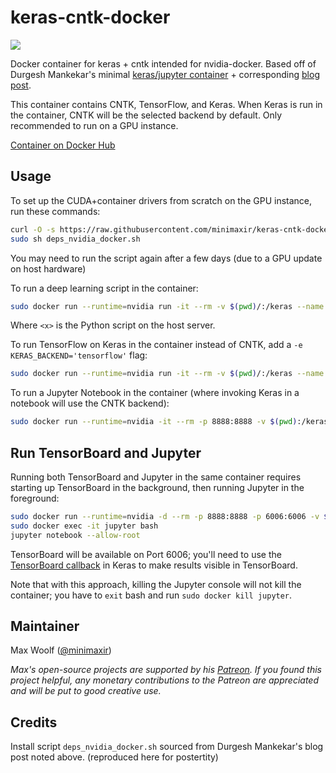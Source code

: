 # keras-cntk-docker

![](cntk_keras.gif)

Docker container for keras + cntk intended for nvidia-docker. Based off of 
Durgesh Mankekar's minimal [keras/jupyter container](https://github.com/durgeshm/dockerfiles/tree/master/jupyter-keras-gpu) + corresponding [blog post](https://medium.com/google-cloud/containerized-jupyter-notebooks-on-gpu-on-google-cloud-8e86ef7f31e9).

This container contains CNTK, TensorFlow, and Keras. When Keras is run in the container, CNTK will be the selected backend by default. Only recommended to run on a GPU instance.

[Container on Docker Hub](https://hub.docker.com/r/minimaxir/keras-cntk/)

## Usage

To set up the CUDA+container drivers from scratch on the GPU instance, run these commands:

```sh
curl -O -s https://raw.githubusercontent.com/minimaxir/keras-cntk-docker/master/deps_nvidia_docker.sh
sudo sh deps_nvidia_docker.sh
```
You may need to run the script again after a few days (due to a GPU update on host hardware)

To run a deep learning script in the container:
```sh
sudo docker run --runtime=nvidia run -it --rm -v $(pwd)/:/keras --name keras minimaxir/keras-cntk python3 <x>.py
```

Where `<x>` is the Python script on the host server.

To run TensorFlow on Keras in the container instead of CNTK, add a `-e KERAS_BACKEND='tensorflow'` flag:

```sh
sudo docker run --runtime=nvidia run -it --rm -v $(pwd)/:/keras --name keras -e KERAS_BACKEND='tensorflow' minimaxir/keras-cntk python3 <x>.py
```

To run a Jupyter Notebook in the container (where invoking Keras in a notebook will use the CNTK backend):

```sh
sudo docker run --runtime=nvidia -it --rm -p 8888:8888 -v $(pwd):/keras --name jupyter minimaxir/keras-cntk jupyter notebook --allow-root
```

## Run TensorBoard and Jupyter

Running both TensorBoard and Jupyter in the same container requires starting up TensorBoard in the background, then running Jupyter in the foreground:

```sh
sudo docker run --runtime=nvidia -d --rm -p 8888:8888 -p 6006:6006 -v $(pwd):/keras --name jupyter -e KERAS_BACKEND='tensorflow' minimaxir/keras-cntk tensorboard --logdir=/keras/logs
sudo docker exec -it jupyter bash
jupyter notebook --allow-root
```

TensorBoard will be available on Port 6006; you'll need to use the [TensorBoard callback](https://keras.io/callbacks/#tensorboard) in Keras to make results visible in TensorBoard.

Note that with this approach, killing the Jupyter console will not kill the container; you have to `exit` bash and run `sudo docker kill jupyter`.

## Maintainer

Max Woolf ([@minimaxir](http://minimaxir.com))

*Max's open-source projects are supported by his [Patreon](https://www.patreon.com/minimaxir). If you found this project helpful, any monetary contributions to the Patreon are appreciated and will be put to good creative use.*

## Credits

Install script `deps_nvidia_docker.sh` sourced from Durgesh Mankekar's blog post noted above. (reproduced here for postertity)